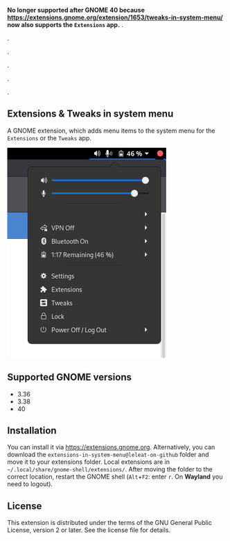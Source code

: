 **No longer supported after GNOME 40 because https://extensions.gnome.org/extension/1653/tweaks-in-system-menu/ now also supports the `Extensions` app.**
.


.

.

.

.

.

## Extensions & Tweaks in system menu

A GNOME extension, which adds menu items to the system menu for the `Extensions` or the `Tweaks` app.

![Preview](preview.png)

## Supported GNOME versions

- 3.36
- 3.38
- 40

## Installation

You can install it via https://extensions.gnome.org. Alternatively, you can download the `extensions-in-system-menu@leleat-on-github` folder and move it to your extensions folder. Local extensions are in `~/.local/share/gnome-shell/extensions/`. After moving the folder to the correct location, restart the GNOME shell (`Alt`+`F2`: enter `r`. On **Wayland** you need to logout).

## License

This extension is distributed under the terms of the GNU General Public License, version 2 or later. See the license file for details.
